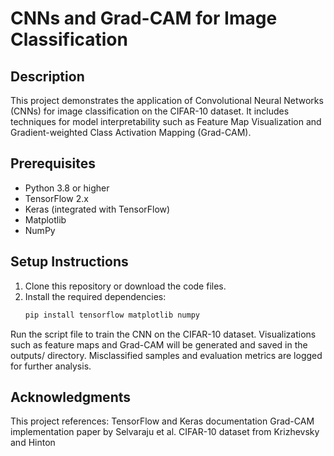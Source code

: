 # CNNs and Grad-CAM for Image Classification

## Description
This project demonstrates the application of Convolutional Neural Networks (CNNs) for image classification on the CIFAR-10 dataset. It includes techniques for model interpretability such as Feature Map Visualization and Gradient-weighted Class Activation Mapping (Grad-CAM).


## Prerequisites
- Python 3.8 or higher
- TensorFlow 2.x
- Keras (integrated with TensorFlow)
- Matplotlib
- NumPy

## Setup Instructions
1. Clone this repository or download the code files.
2. Install the required dependencies:
   ```bash
   pip install tensorflow matplotlib numpy

Run the script file to train the CNN on the CIFAR-10 dataset.
Visualizations such as feature maps and Grad-CAM will be generated and saved in the outputs/ directory.
Misclassified samples and evaluation metrics are logged for further analysis.

## Acknowledgments
This project references:
TensorFlow and Keras documentation
Grad-CAM implementation paper by Selvaraju et al.
CIFAR-10 dataset from Krizhevsky and Hinton
